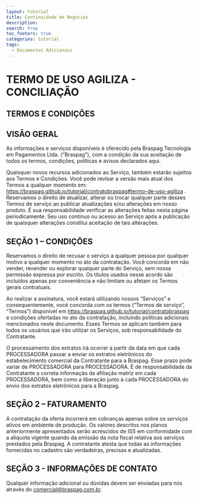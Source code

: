 ```yaml
---
layout: tutorial
title: Continuidade de Negócios
description:
search: true
toc_footers: true
categories: tutorial
tags:
  - Documentos Adicionais
---
```


# TERMO DE USO AGILIZA - CONCILIAÇÃO

## TERMOS E CONDIÇÕES

## VISÃO GERAL

As informações e serviços disponíveis é oferecido pela Braspag Tecnologia em Pagamentos Ltda. (“Braspag”), com a condição da sua aceitação de todos os termos, condições, políticas e avisos declarados aqui.
 
Quaisquer novos recursos adicionados ao Serviço, também estarão sujeitos aos Termos e Condições. Você pode revisar a versão mais atual dos Termos a qualquer momento em: https://braspag.github.io/tutorial/contratobraspag#termo-de-uso-agiliza . Reservamos o direito de atualizar, alterar ou trocar qualquer parte desses Termos de serviço ao publicar atualizações e/ou alterações em nosso produto. É sua responsabilidade verificar as alterações feitas nesta página periodicamente. Seu uso contínuo ou acesso ao Serviço após a publicação de quaisquer alterações constitui aceitação de tais alterações.
 
## SEÇÃO 1 – CONDIÇÕES
Reservamos o direito de recusar o serviço a qualquer pessoa por qualquer motivo a qualquer momento no ato da contratação.
Você concorda em não vender, revender ou explorar qualquer parte do Serviço, sem nossa permissão expressa por escrito.
Os títulos usados nesse acordo são incluídos apenas por conveniência e não limitam ou afetam os Termos gerais contratuais.
 
Ao realizar a assinatura, você estará utilizando nossos “Serviços” e consequentemente, você concorda com os termos (“Termos de serviço”, “Termos”) disponível em https://braspag.github.io/tutorial/contratobraspag e condições ofertadas no ato da contratação, incluindo políticas adicionais mencionados neste documento. Esses Termos se aplicam também para todos os usuários que irão utilizar os Serviços, sob responsabilidade do Contratante.
  
O processamento dos extratos irá ocorrer a partir da data em que cada PROCESSADORA passar a enviar os extratos eletrônicos do estabelecimento comercial da Contratante para a Braspag. Esse prazo pode variar de PROCESSADORA para PROCESSADORA.
 É de responsabilidade da Contratante a correta informação da afiliação matriz em cada PROCESSADORA, bem como a liberação junto à cada PROCESSADORA do envio dos extratos eletrônicos para a Braspag.
 
## SEÇÃO 2 – FATURAMENTO
A contratação da oferta incorrerá em cobranças apenas sobre os serviços ativos em ambiente de produção.
Os valores descritos nos planos anteriormente apresentados serão acrescidos de ISS em conformidade com a alíquota vigente quando da emissão da nota fiscal relativa aos serviços prestados pela Braspag.
A contratante atesta que todas as informações fornecidas no cadastro são verdadeiras, precisas e atualizadas.
 
## SEÇÃO 3 - INFORMAÇÕES DE CONTATO
Qualquer informação adicional ou dúvidas devem ser enviadas para nós através do comercial@braspag.com.br.
